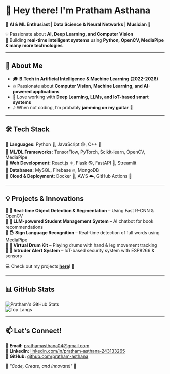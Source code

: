# 👋 Hey there! I'm Pratham Asthana  

🚀 **AI & ML Enthusiast | Data Science & Neural Networks | Musician** 🎸  

💡 Passionate about **AI, Deep Learning, and Computer Vision**  
🎯 Building **real-time intelligent systems** using **Python, OpenCV, MediaPipe & many more technologies**  

---

## 🚀 About Me  

- 🎓 **B.Tech in Artificial Intelligence & Machine Learning (2022-2026)**  
- 🔥 Passionate about **Computer Vision, Machine Learning, and AI-powered applications**  
- 🤖 Love working with **Deep Learning, LLMs, and IoT-based smart systems**  
- 🎶 When not coding, I’m probably **jamming on my guitar** 🎸  

---

## 🛠️ Tech Stack  

🔹 **Languages:** Python 🐍, JavaScript 🟡, C++ 🚀  
🔹 **ML/DL Frameworks:** TensorFlow, PyTorch, Scikit-learn, OpenCV, MediaPipe  
🔹 **Web Development:** React.js ⚛️, Flask 🌎, FastAPI 🚀, Streamlit  
🔹 **Databases:** MySQL, Firebase 🔥, MongoDB  
🔹 **Cloud & Deployment:** Docker 🐳, AWS ☁️, GitHub Actions 🚀  

---

## 💡 Projects & Innovations  

🔹 **🎯 Real-time Object Detection & Segmentation** – Using Fast R-CNN & OpenCV  
🔹 **🧠 LLM-powered Student Management System** – AI chatbot for book recommendations  
🔹 **🖐️ Sign Language Recognition** – Real-time detection of full words using MediaPipe  
🔹 **🥁 Virtual Drum Kit** – Playing drums with hand & leg movement tracking  
🔹 **🚨 Intruder Alert System** – IoT-based security system with ESP8266 & sensors  

💻 Check out my projects **[here](https://github.com/pratham-asthana?tab=repositories)**! 🚀  

---

## 📊 GitHub Stats  

![Pratham's GitHub Stats](https://github-readme-stats.vercel.app/api?username=pratham-asthana&show_icons=true&theme=radical)  
![Top Langs](https://github-readme-stats.vercel.app/api/top-langs/?username=pratham-asthana&layout=compact&theme=radical)  

---

## 📫 Let's Connect!  

🔹 **Email:** [prathamasthana04@gmail.com](mailto:prathamasthana04@gmail.com)  
🔹 **LinkedIn:** [linkedin.com/in/pratham-asthana-243133265](https://linkedin.com/in/pratham-asthana-243133265)  
🔹 **GitHub:** [github.com/pratham-asthana](https://github.com/pratham-asthana)  

🌟 _"Code, Create, and Innovate!"_ 🚀  
